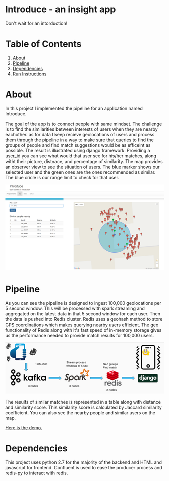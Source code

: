 # Introduce - an insight app 

Don't wait for an intorduction!

# Table of Contents
1. [About](README.md#approach)
2. [Pipeline](README.md#pipeline)
3. [Dependencies](README.md#dependencies)
4. [Run Instructions](README.md#run-nstructions)


# About

In this project I implemented the pipeline for an application named Introduce.

The goal of the app is to connect people with same mindset. The challenge is to find the similarities between interests of users when they are nearby eachother. as for data I keep recieve geolocations of users and process them through the pipeline in a way to make sure that queries to find the groups of people and find match suggestions would be as efficeint as possible. The result is illustrated using django framework. Providing a user_id you can see what would that user see for his/her matches, along witht their picture, distnace, and percentage of similarity. The map provides an observer view to see the situation of users. The blue marker shows our selected user and the green ones are the ones recommended as similar. The blue cricle is our range limit to check for that user.

<img src="./img/demo2.png" width="900">
<!-- ![alt text](https://raw.githubusercontent.com/maminnas/d3-LDA-over-time/img/graph-screenshot.png) -->

# Pipeline

As you can see the pipeline is designed to ingest 100,000 geolocations per 5 second window. This will be processed with spark streaming and aggregated on the latest data in that 5 second window for each user. Then the data is pushed into Redis cluster. Redis uses a geohash method to store GPS coordinations which makes querying nearby users efficient. The geo functionality of Redis along with it's fast speed of in-memory storage gives us the performance needed to provide match results for 100,000 users.

<img src="./img/pipeline.png" width="900">

The results of similar matches is represented in a table along with distance and similarity score. This similarity score is calculated by Jaccard similarity coefficient. You can also see the nearby people and similar users on the map.

[Here is the demo.](http://moin.fun/introduce/)

# Dependencies

This project uses python 2.7 for the majority of the backend and HTML and javascript for frontend. Confluent is used to ease the producer process and redis-py to interact with redis.
